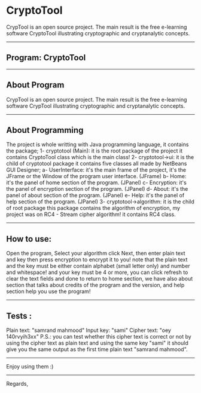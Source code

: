 # CryptoTool

CrypTool is an open source project. The main result is the free e-learning software CryptoTool illustrating cryptographic and cryptanalytic concepts.

----------------------------------------------------------------------------------------------------------------------------------------

Program: CryptoTool
-

----------------------------------------------------------------------------------------------------------------------------------------

About Program
-
CrypTool is an open source project. The main result is the free e-learning software CrypTool illustrating cryptographic and cryptanalytic concepts.

----------------------------------------------------------------------------------------------------------------------------------------

About Programming
-
The project is whole writting with Java programming language, it contains the package;
1- cryptotool (Main): it is the root package of the project it contains CryptoTool class which is the main class!
2- cryptotool->ui: it is the child of cryptotool package it contains five classes all made by NetBeans GUI Designer; 
a- UserInterface: it's the main frame of the project, it's the JFrame or the Window of the program user interface. (JFrame)
b- Home: it's the panel of home section of the program.	(JPanel)
c- Encryption: it's the panel of encryption section of the program. (JPanel)
d- About: it's the panel of about section of the program. (JPanel)
e- Help: it's the panel of help section of the program. (JPanel)
3- cryptotool->algorithm: it is the child of root package this package contains the algorithm of encryption, my project was on RC4 - Stream cipher algorithm! it contains RC4 class.

----------------------------------------------------------------------------------------------------------------------------------------

How to use: 
-
Open the program, Select your algorithm click Next, then enter plain text and key then press encryption to encrypt it to you! note that the plain text and the key must be either contain alphabet (small letter only) and number and whitespace! and your key must be 4 or more, you can click refresh to clear the text fields and done to return to home section, we have also about section that talks about credits of the program and the version, and help section help you use the program!

----------------------------------------------------------------------------------------------------------------------------------------

Tests :
-

Plain text: "samrand mahmood"
Input key: "sami"
Cipher text: "oey 140rvyih3xx"
P.S.: you can test whether this cipher text is correct or not by using the cipher text as plain text and using the same key "sami" it should give you the same output as the first time plain text "samrand mahmood".


----------------------------------------------------------------------------------------------------------------------------------------

Enjoy using them :)

----------------------------------------------------------------------------------------------------------------------------------------

Regards,
